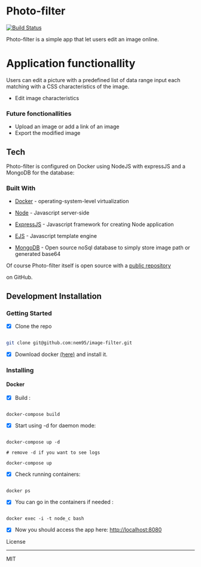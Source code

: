 
# Photo-filter



[![Build Status](https://travis-ci.org/joemccann/dillinger.svg?branch=master)](https://travis-ci.org/joemccann/dillinger)



Photo-filter is a simple app that let users edit an image online.



# Application functionallity


Users can edit a picture with a predefined list of data range input each matching with a CSS characteristics of the image.


- Edit image characteristics

### Future fonctionallities

- Upload an image or add a link of an image
- Export the modified image

## Tech

Photo-filter is configured on Docker using NodeJS with expressJS and a MongoDB for the database:

### Built With

* [Docker](https://www.docker.com/) - operating-system-level virtualization

*  [Node](https://nodejs.org/) - Javascript server-side

*  [ExpressJS](https://expressjs.com/) - Javascript framework for creating Node application

*  [EJS](https://ejs.co/) - Javascript template engine

*  [MongoDB](https://www.mongodb.com/) - Open source noSql database to simply store image path or generated base64



Of course Photo-filter itself is open source with a [public repository](https://github.com/nem95/image-filter)

on GitHub.

## Development Installation


### Getting Started


- [x] Clone the repo

```sh

git clone git@github.com:nem95/image-filter.git

```
- [x] Download docker [(here)](https://docs.docker.com/) and install it.




### Installing


#### Docker



- [x] Build :

```

docker-compose build

```

- [x] Start using -d for daemon mode:

```

docker-compose up -d

# remove -d if you want to see logs

docker-compose up

```


- [x] Check running containers:

```

docker ps

```



- [x] You can go in the containers if needed :


```

docker exec -i -t node_c bash

```


  - [x] Now you should access the app here: [http://localhost:8080](http://localhost:8080)

License

----



MIT



[Docker]: <https://www.docker.com/>

[Symfony]: <https://symfony.com/>

[public repository]: <https://github.com/nem95/image-filter>
